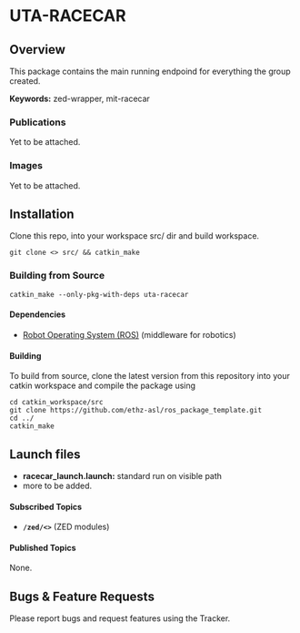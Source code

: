 # UTA-RACECAR

## Overview

This package contains the main running endpoind for everything the group created.

**Keywords:** zed-wrapper, mit-racecar


### Publications

Yet to be attached.

### Images

Yet to be attached.

## Installation

Clone this repo, into your workspace src/ dir and build workspace.

`git clone <> src/ && catkin_make`

### Building from Source

`catkin_make --only-pkg-with-deps uta-racecar`

#### Dependencies

- [Robot Operating System (ROS)](http://wiki.ros.org) (middleware for robotics)

#### Building

To build from source, clone the latest version from this repository into your catkin workspace and compile the package using

	cd catkin_workspace/src
	git clone https://github.com/ethz-asl/ros_package_template.git
	cd ../
	catkin_make




## Launch files

* **racecar_launch.launch:** standard run on visible path
* more to be added.


#### Subscribed Topics

* **`/zed/<>`** (ZED modules)


#### Published Topics

None.

## Bugs & Feature Requests

Please report bugs and request features using the Tracker.

[ROS]: http://www.ros.org
[rviz]: http://wiki.ros.org/rviz